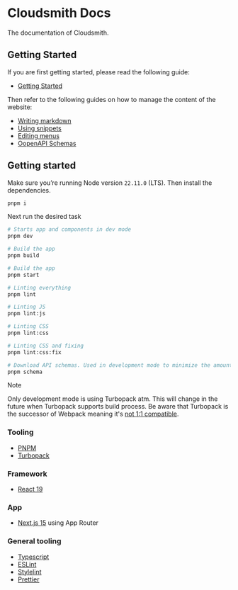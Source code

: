 # Cloudsmith Docs

The documentation of Cloudsmith.

## Getting Started

If you are first getting started, please read the following guide:

- [Getting Started](./docs/getting-started.md)

Then refer to the following guides on how to manage the content of the website:

- [Writing markdown](./docs/markdown.md)
- [Using snippets](./docs/snippets.md)
- [Editing menus](./docs/menus.md)
- [OopenAPI Schemas](./docs/openapi.md)

## Getting started

Make sure you’re running Node version `22.11.0` (LTS). Then install the dependencies.

```bash
pnpm i
```

Next run the desired task

```bash
# Starts app and components in dev mode
pnpm dev

# Build the app
pnpm build

# Build the app
pnpm start

# Linting everything
pnpm lint

# Linting JS
pnpm lint:js

# Linting CSS
pnpm lint:css

# Linting CSS and fixing
pnpm lint:css:fix

# Download API schemas. Used in development mode to minimize the amount of requests to the API
pnpm schema
```

> [!NOTE]  
> Only development mode is using Turbopack atm. This will change in the future when Turbopack supports build process. Be aware that Turbopack is the successor of Webpack meaning it's [not 1:1 compatible](https://turbo.build/pack/docs/migrating-from-webpack).

### Tooling

- [PNPM](https://pnpm.io/)
- [Turbopack](https://turbo.build/pack/docs)

### Framework

- [React 19](https://react.dev/)

### App

- [Next.js 15](https://nextjs.org/docs) using App Router

### General tooling

- [Typescript](https://typescriptlang.org/)
- [ESLint](https://eslint.org/)
- [Stylelint](https://stylelint.io/)
- [Prettier](https://prettier.io/)
